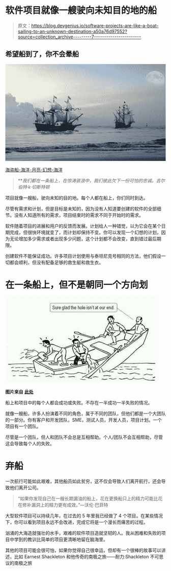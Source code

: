 # 软件项目就像一艘驶向未知目的地的船

> 原文：<https://blog.devgenius.io/software-projects-are-like-a-boat-sailing-to-an-unknown-destination-a50a76d97552?source=collection_archive---------7----------------------->

## 希望船到了，你不会晕船

![](img/d50ea973a144242c14d25e438e9653b5.png)

[海盗船-海洋-月亮-幻想-海洋](https://pixabay.com/photos/pirate-ship-sea-moon-fantasy-ocean-1719396/)

> ***我们都在一条船上，在惊涛骇浪中，我们彼此欠下一份可怕的忠诚。*吉尔伯特·k·切斯特顿**

项目就像一艘船，驶向未知的目的地。每个人都在船上，你们同时到达。

尽管有需求和计划，但是目标是未知的，因为没有人知道要创建的软件的全部细节。没有人知道所有的需求，项目结束时的需求不同于开始时的需求。

软件随着项目的进展和用户的反馈而发展。计划给人一种错觉，以为它会在某个日期完成，但很快环境就变了，而计划却保持不变。你可以发现一个幻想的计划，因为无论增加多少需求或者出现多少问题，这个计划都不会改变，直到错过最后期限。

创建软件不能保证成功。许多项目计划使用与泰坦尼克号相同的方法，他们假设一切都会顺利，但没有配备足够的救生艇和救生衣。

# **在一条船上，但不是朝同一个方向划**

![](img/1bd950fa7a6fe5c7a4b920a0daeebc8a.png)

**图片来自** [**此处**](https://i.imgur.com/POng9wL.jpg)

船上和项目中的每个人都会成功或失败。不存在一半成功一半失败的情况。

就像一艘船，许多人扮演着不同的角色，属于不同的团队，但他们都是一个大团队的一部分。你有客户和开发团队，SME，测试人员，开发人员，项目计划。一个项目有一个团队。

尽管是一个团队，但人和团队不会总是互相帮助。个人/团队不会互相帮助，尽管这会导致每个人的失败。

# **弃船**

一次航行可能如此艰难，其他船员如此贫穷，这不仅会导致人们离开航行，还会导致他们离开公司。

> “如果你发现自己在一艘长期漏油的船上，花在更换船只上的精力可能比花在修补漏洞上的精力更有成效。”―沃伦·巴菲特

大型软件项目可以持续几年，在过去的 5 年里我已经做了 4 个项目。在某些情况下，你可以看到项目永远不会改进，完成它将是一个漫长而痛苦的过程。

汹涌的大海造就强壮的水手，艰难的软件项目造就坚韧的人。我从困难和失败的项目中学到的教训比简单的项目更清晰地留在脑海里。

其他的项目可能会很可怕，如果你觉得自己很幸运，但却有一个很棒的故事可以讲述，比如 Earnest Shackleton 和他传奇的南极之旅——耐力:Shackleton 不可思议的南极之旅